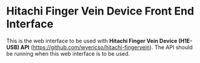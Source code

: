 # Hitachi Finger Vein Device Front End Interface #

This is the web interface to be used with **Hitachi Finger Vein Device (H1E-USB) API** (https://github.com/wyericso/hitachi-fingervein). The API should be running when this web interface is to be used.
